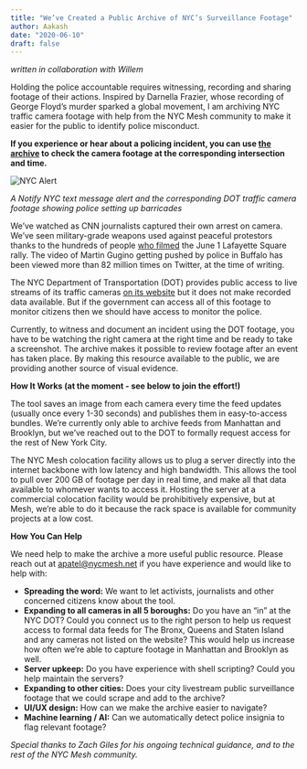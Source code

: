 ```yaml
---
title: "We’ve Created a Public Archive of NYC’s Surveillance Footage"
author: Aakash
date: "2020-06-10"
draft: false
---
```


*written in collaboration with Willem*

Holding the police accountable requires witnessing, recording and sharing footage of their actions. Inspired by Darnella Frazier, whose recording of George Floyd’s murder sparked a global movement, I am archiving NYC traffic camera footage with help from the NYC Mesh community to make it easier for the public to identify police misconduct. 

**If you experience or hear about a policing incident, you can use [the archive](https://aaka.sh/projects/nyc_dot_camera_archive/) to check the camera footage at the corresponding intersection and time.**

![NYC Alert](/img/blog/DOT_combined.jpg)

*A Notify NYC text message alert and the corresponding DOT traffic camera footage showing police setting up barricades*

We’ve watched as CNN journalists captured their own arrest on camera. We’ve seen military-grade weapons used against peaceful protestors thanks to the hundreds of people [who filmed](https://www.washingtonpost.com/video/national/a-video-timeline-of-the-crackdown-on-protesters-before-trumps-photo-op/2020/06/08/0d107cb4-bf2b-4ba4-906a-d59800a32146_video.html) the June 1 Lafayette Square rally. The video of Martin Gugino getting pushed by police in Buffalo has been viewed more than 82 million times on Twitter, at the time of writing. 

The NYC Department of Transportation (DOT) provides public access to live streams of its traffic cameras [on its website](https://www1.nyc.gov/html/dot/html/motorist/atis.shtml) but it does not make recorded data available. But if the government can access all of this footage to monitor citizens then we should have access to monitor the police.

Currently, to witness and document an incident using the DOT footage, you have to be watching the right camera at the right time and be ready to take a screenshot. The archive makes it possible to review footage after an event has taken place. By making this resource available to the public, we are providing another source of visual evidence.

**How It Works (at the moment - see below to join the effort!)**

The tool saves an image from each camera every time the feed updates (usually once every 1-30 seconds) and publishes them in easy-to-access bundles. We’re currently only able to archive feeds from Manhattan and Brooklyn, but we’ve reached out to the DOT to formally request access for the rest of New York City. 

The NYC Mesh colocation facility allows us to plug a server directly into the internet backbone with low latency and high bandwidth. This allows the tool to  pull over 200 GB of footage per day in real time, and make all that data available to whomever wants to access it. Hosting the server at a commercial colocation facility would be prohibitively expensive, but at Mesh, we’re able to do it because the rack space is available for community projects at a low cost. 

**How You Can Help**

We need help to make the archive a more useful public resource. Please reach out at apatel@nycmesh.net if you have experience and would like to help with:
- **Spreading the word:** We want to let activists, journalists and other concerned citizens know about the tool.
- **Expanding to all cameras in all 5 boroughs:** Do you have an “in” at the NYC DOT? Could you connect us to the right person to help us request access to formal data feeds for The Bronx, Queens and Staten Island and any cameras not listed on the website? This would help us increase how often we’re able to capture footage in Manhattan and Brooklyn as well. 
- **Server upkeep:** Do you have experience with shell scripting? Could you help maintain the servers?
- **Expanding to other cities:** Does your city livestream public surveillance footage that we could scrape and add to the archive?
- **UI/UX design:** How can we make the archive easier to navigate?
- **Machine learning / AI:** Can we automatically detect police insignia to flag relevant footage?

*Special thanks to Zach Giles for his ongoing technical guidance, and to the rest of the NYC Mesh community.*

